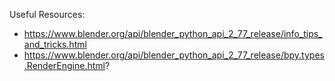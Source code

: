 Useful Resources:
* https://www.blender.org/api/blender_python_api_2_77_release/info_tips_and_tricks.html
* https://www.blender.org/api/blender_python_api_2_77_release/bpy.types.RenderEngine.html?
